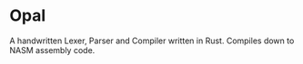 # Opal

A handwritten Lexer, Parser and Compiler written in Rust. Compiles down to NASM assembly code.
